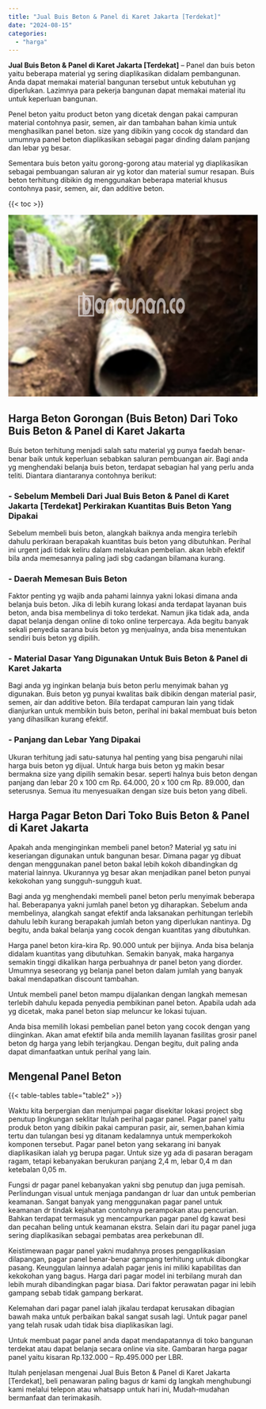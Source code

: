 ```yaml
---
title: "Jual Buis Beton & Panel di Karet Jakarta [Terdekat]"
date: "2024-08-15"
categories: 
  - "harga"
---
```


**Jual Buis Beton & Panel di Karet Jakarta \[Terdekat\]** – Panel dan buis beton yaitu beberapa material yg sering diaplikasikan didalam pembangunan. Anda dapat memakai material bangunan tersebut untuk kebutuhan yg diperlukan. Lazimnya para pekerja bangunan dapat memakai material itu untuk keperluan bangunan.

Penel beton yaitu product beton yang dicetak dengan pakai campuran material contohnya pasir, semen, air dan tambahan bahan kimia untuk menghasilkan panel beton. size yang dibikin yang cocok dg standard dan umumnya panel beton diaplikasikan sebagai pagar dinding dalam panjang dan lebar yg besar.

Sementara buis beton yaitu gorong-gorong atau material yg diaplikasikan sebagai pembuangan saluran air yg kotor dan material sumur resapan. Buis beton terhitung dibikin dg menggunakan beberapa material khusus contohnya pasir, semen, air, dan additive beton.

{{< toc >}}

![Jual Buis Beton & Panel di Karet Jakarta [Terdekat]](/images/jual-panel-buis-beton-murah-14.png)

## Harga Beton Gorongan (Buis Beton) Dari Toko Buis Beton & Panel di Karet Jakarta

Buis beton terhitung menjadi salah satu material yg punya faedah benar-benar baik untuk keperluan sebabkan saluran pembuangan air. Bagi anda yg menghendaki belanja buis beton, terdapat sebagian hal yang perlu anda teliti. Diantara diantaranya contohnya berikut:

### \- Sebelum Membeli Dari Jual Buis Beton & Panel di Karet Jakarta \[Terdekat\] Perkirakan Kuantitas Buis Beton Yang Dipakai

Sebelum membeli buis beton, alangkah baiknya anda mengira terlebih dahulu perkiraan berapakah kuantitas buis beton yang dibutuhkan. Perihal ini urgent jadi tidak keliru dalam melakukan pembelian. akan lebih efektif bila anda memesannya paling jadi sbg cadangan bilamana kurang.

### \- Daerah Memesan Buis Beton

Faktor penting yg wajib anda pahami lainnya yakni lokasi dimana anda belanja buis beton. Jika di lebih kurang lokasi anda terdapat layanan buis beton, anda bisa membelinya di toko terdekat. Namun jika tidak ada, anda dapat belanja dengan online di toko online terpercaya. Ada begitu banyak sekali penyedia sarana buis beton yg menjualnya, anda bisa menentukan sendiri buis beton yg dipilih.

### \- Material Dasar Yang Digunakan Untuk Buis Beton & Panel di Karet Jakarta

Bagi anda yg inginkan belanja buis beton perlu menyimak bahan yg digunakan. Buis beton yg punyai kwalitas baik dibikin dengan material pasir, semen, air dan additive beton. Bila terdapat campuran lain yang tidak dianjurkan untuk membikin buis beton, perihal ini bakal membuat buis beton yang dihasilkan kurang efektif.

### \- Panjang dan Lebar Yang Dipakai

Ukuran terhitung jadi satu-satunya hal penting yang bisa pengaruhi nilai harga buis beton yg dijual. Untuk harga buis beton yg makin besar bermakna size yang dipilih semakin besar. seperti halnya buis beton dengan panjang dan lebar 20 x 100 cm Rp. 64.000, 20 x 100 cm Rp. 89.000, dan seterusnya. Semua itu menyesuaikan dengan size buis beton yang dibeli.

## Harga Pagar Beton Dari Toko Buis Beton & Panel di Karet Jakarta

Apakah anda menginginkan membeli panel beton? Material yg satu ini keseriangan digunakan untuk bangunan besar. Dimana pagar yg dibuat dengan menggunakan panel beton bakal lebih kokoh dibandingkan dg material lainnya. Ukurannya yg besar akan menjadikan panel beton punyai kekokohan yang sungguh-sungguh kuat.

Bagi anda yg menghendaki membeli panel beton perlu menyimak beberapa hal. Beberapanya yakni jumlah panel beton yg diharapkan. Sebelum anda membelinya, alangkah sangat efektif anda laksanakan perhitungan terlebih dahulu lebih kurang berapakah jumlah beton yang diperlukan nantinya. Dg begitu, anda bakal belanja yang cocok dengan kuantitas yang dibutuhkan.

Harga panel beton kira-kira Rp. 90.000 untuk per bijinya. Anda bisa belanja didalam kuantitas yang dibutuhkan. Semakin banyak, maka harganya semakin tinggi dikalikan harga perbuahnya dr panel beton yang diorder. Umumnya seseorang yg belanja panel beton dalam jumlah yang banyak bakal mendapatkan discount tambahan.

Untuk membeli panel beton mampu dijalankan dengan langkah memesan terlebih dahulu kepada penyedia pembikinan panel beton. Apabila udah ada yg dicetak, maka panel beton siap meluncur ke lokasi tujuan.

Anda bisa memilih lokasi pembelian panel beton yang cocok dengan yang diinginkan. Akan amat efektif bila anda memilih layanan fasilitas grosir panel beton dg harga yang lebih terjangkau. Dengan begitu, duit paling anda dapat dimanfaatkan untuk perihal yang lain.

## Mengenal Panel Beton

{{< table-tables table="table2" >}}

Waktu kita berpergian dan menjumpai pagar disekitar lokasi project sbg penutup lingkungan seklitar Itulah perihal pagar panel. Pagar panel yaitu produk beton yang dibikin pakai campuran pasir, air, semen,bahan kimia tertu dan tulangan besi yg ditanam kedalamnya untuk memperkokoh komponen tersebut. Pagar panel beton yang sekarang ini banyak diaplikasikan ialah yg berupa pagar. Untuk size yg ada di pasaran beragam ragam, tetapi kebanyakan berukuran panjang 2,4 m, lebar 0,4 m dan ketebalan 0,05 m.

Fungsi dr pagar panel kebanyakan yakni sbg penutup dan juga pemisah. Perlindungan visual untuk menjaga pandangan dr luar dan untuk pemberian keamanan. Sangat banyak yang menggunakan pagar panel untuk keamanan dr tindak kejahatan contohnya perampokan atau pencurian. Bahkan terdapat termasuk yg mencampurkan pagar panel dg kawat besi dan pecahan beling untuk keamanan ekstra. Selain dari itu pagar panel juga sering diaplikasikan sebagai pembatas area perkebunan dll.

Keistimewaan pagar panel yakni mudahnya proses pengaplikasian dilapangan, pagar panel benar-benar gampang terhitung untuk dibongkar pasang. Keunggulan lainnya adalah pagar jenis ini miliki kapabilitas dan kekokohan yang bagus. Harga dari pagar model ini terbilang murah dan lebih murah dibandingkan pagar biasa. Dari faktor perawatan pagar ini lebih gampang sebab tidak gampang berkarat.

Kelemahan dari pagar panel ialah jikalau terdapat kerusakan dibagian bawah maka untuk perbaikan bakal sangat susah lagi. Untuk pagar panel yang telah rusak udah tidak bisa diaplikasikan lagi.

Untuk membuat pagar panel anda dapat mendapatannya di toko bangunan terdekat atau dapat belanja secara online via site. Gambaran harga pagar panel yaitu kisaran Rp.132.000 – Rp.495.000 per LBR.

Itulah penjelasan mengenai Jual Buis Beton & Panel di Karet Jakarta \[Terdekat\], beli penawaran paling bagus dr kami dg langkah menghubungi kami melalui telepon atau whatsapp untuk hari ini, Mudah-mudahan bermanfaat dan terimakasih.
